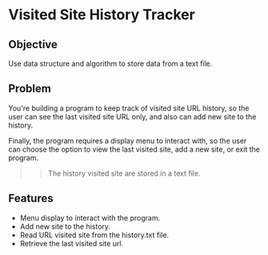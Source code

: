 # Visited Site History Tracker

## Objective 
Use data structure and algorithm to store data from a text file.

## Problem 
You're building a program to keep track of visited site URL history, so the user can see the last visited site URL only, and also can add new site to the history.

Finally, the program requires a display menu to interact with, so the user can choose the option to view the last visited site, add a new site, or exit the program.

>> The history visited site are stored in a text file.

## Features 
- Menu display to interact with the program.
- Add new site to the history.
- Read URL visited site from the history.txt file.
- Retrieve the last visited site url.
